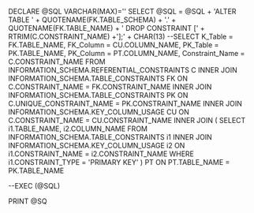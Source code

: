 DECLARE @SQL VARCHAR(MAX)=''
SELECT @SQL = @SQL + 'ALTER TABLE ' + QUOTENAME(FK.TABLE_SCHEMA) + '.' + QUOTENAME(FK.TABLE_NAME) + ' DROP CONSTRAINT [' + RTRIM(C.CONSTRAINT_NAME) +'];' + CHAR(13)
--SELECT K_Table = FK.TABLE_NAME, FK_Column = CU.COLUMN_NAME, PK_Table = PK.TABLE_NAME, PK_Column = PT.COLUMN_NAME, Constraint_Name = C.CONSTRAINT_NAME
  FROM INFORMATION_SCHEMA.REFERENTIAL_CONSTRAINTS C
 INNER JOIN INFORMATION_SCHEMA.TABLE_CONSTRAINTS FK
    ON C.CONSTRAINT_NAME = FK.CONSTRAINT_NAME
 INNER JOIN INFORMATION_SCHEMA.TABLE_CONSTRAINTS PK
    ON C.UNIQUE_CONSTRAINT_NAME = PK.CONSTRAINT_NAME
 INNER JOIN INFORMATION_SCHEMA.KEY_COLUMN_USAGE CU
    ON C.CONSTRAINT_NAME = CU.CONSTRAINT_NAME
 INNER JOIN (
            SELECT i1.TABLE_NAME, i2.COLUMN_NAME
              FROM INFORMATION_SCHEMA.TABLE_CONSTRAINTS i1
             INNER JOIN INFORMATION_SCHEMA.KEY_COLUMN_USAGE i2
                ON i1.CONSTRAINT_NAME = i2.CONSTRAINT_NAME
            WHERE i1.CONSTRAINT_TYPE = 'PRIMARY KEY'
           ) PT
    ON PT.TABLE_NAME = PK.TABLE_NAME

--EXEC (@SQL)

PRINT @SQ
